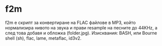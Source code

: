# f2m
f2m е скрипт за конвертиране на FLAC файлове в MP3, който нормализира нивото на звука и прави resample на песните до 44KHz, а след това добавя и обложка (folder.jpg). Изисквания: BASH, или Bourne shell (sh), flac, lame, metaflac, id3v2.
